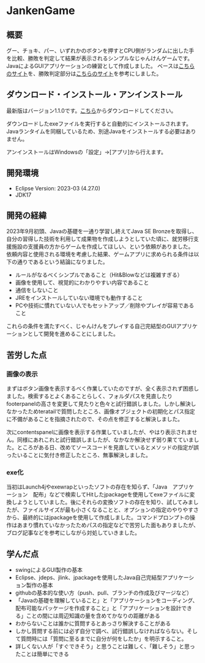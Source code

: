 # JankenGame

## 概要
グー、チョキ、パー、いずれかのボタンを押すとCPU側がランダムに出した手を比較、勝敗を判定して結果が表示されるシンプルなじゃんけんゲームです。
JavaによるGUIアプリケーションの練習として作成しました。
ベースは[こちらのサイト](https://original-game.com/java-janken-game-program/)を、勝敗判定部分は[こちらのサイト](https://ict-skillup.com/java/1405/)を参考にしました。

## ダウンロード・インストール・アンインストール
最新版はバージョン1.1.0です。[こちら](https://github.com/IchidaU/JankenGame/blob/master/release/package/JankenGame1.1.0.exe)からダウンロードしてください。

ダウンロードしたexeファイルを実行すると自動的にインストールされます。Javaランタイムを同梱しているため、別途Javaをインストールする必要はありません。

アンインストールはWindowsの「設定」->[アプリ]から行えます。

## 開発環境
* Eclipse Version: 2023-03 (4.27.0)
* JDK17

## 開発の経緯
2023年9月初頭、Javaの基礎を一通り学習し終えてJava SE Bronzeを取得し、自分の習得した技術を利用して成果物を作成しようとしていた頃に、就労移行支援施設の支援員の方からゲームを作成してほしい、という依頼がありました。
依頼内容と使用される環境を考慮した結果、ゲームアプリに求められる条件は以下の通りであるという結論になりました。

* ルールがなるべくシンプルであること（Hit&Blowなどは複雑すぎる）
* 画像を使用して、視覚的にわかりやすい内容であること
* 通信をしないこと
* JREをインストールしていない環境でも動作すること
* PCや技術に慣れていない人でもセットアップ／削除やプレイが容易であること

これらの条件を満たすべく、じゃんけんをプレイする自己完結型のGUIアプリケーションとして開発を進めることにしました。

## 苦労した点
### 画像の表示
まずはボタン画像を表示するべく作業していたのですが、全く表示されず困惑しました。検索するとよくあることらしく、フォルダパスを見直したりfooterpanelの高さを変更して見たりと色々と試行錯誤しました。しかし解決しなかったためteratailで質問したところ、画像オブジェクトの初期化とパス指定に不備があることを指摘されたので、その点を修正すると解決しました。

次にcontentspanelに画像を表示する作業していましたが、やはり表示されません。同様にあれこれと試行錯誤しましたが、なかなか解決せず弱り果てていました。ところがある日、改めてソースコードを見直しているとメソッドの指定が誤ったいることに気付き修正したところ、無事解決しました。

### exe化
当初はLaunch4jやexewrapといったソフトの存在を知らず、「Java　アプリケーション　配布」などで検索してHitしたjpackageを使用してexeファイルに変換しようとしていました。後にそれらの変換ソフトの存在を知り、試してみましたが、ファイルサイズが最も小さくなることと、オプションの指定のやりやすさから、最終的にはjpackageを使用して作成しました。コマンドプロンプトの操作はあまり慣れていなかったためパスの指定などで苦労した面もありましたが、ブログ記事などを参考にしながら対処していきました。

## 学んだ点
* swingによるGUI製作の基本
* Eclipse、jdeps、jlink、jpackageを使用したJava自己完結型アプリケーション製作の基本
* githubの基本的な使い方（push、pull、ブランチの作成及びマージなど）
* 「Javaの基礎を理解していること」と「アプリケーションをコーディング、配布可能なパッケージを作成すること」と「アプリケーションを設計できる」ことの間には周辺知識の量を含めてかなりの距離がある
* わからないことは誰かに質問するとあっさり解決することがある
* しかし質問する前には必ず自分で調べ、試行錯誤しなければならない。そして質問時には「質問に至るまでに自分が何をしたか」を明示すること。
* 詳しくない人が「すぐできそう」と思うことは難しく、「難しそう」と思ったことは簡単にできる
 
